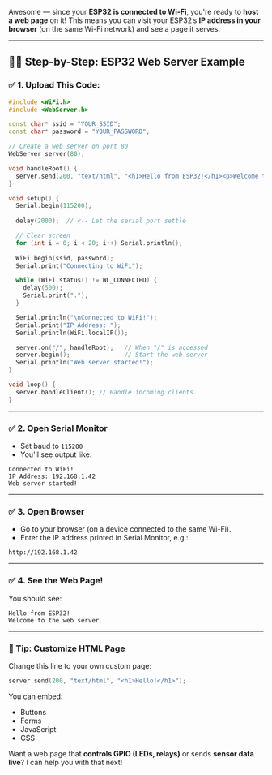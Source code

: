 Awesome — since your **ESP32 is connected to Wi-Fi**, you're ready to **host a web page** on it! This means you can visit your ESP32’s **IP address in your browser** (on the same Wi-Fi network) and see a page it serves.

---

## 🧑‍💻 Step-by-Step: ESP32 Web Server Example

### ✅ 1. Upload This Code:

```cpp
#include <WiFi.h>
#include <WebServer.h>

const char* ssid = "YOUR_SSID";
const char* password = "YOUR_PASSWORD";

// Create a web server on port 80
WebServer server(80);

void handleRoot() {
  server.send(200, "text/html", "<h1>Hello from ESP32!</h1><p>Welcome to the web server.</p>");
}

void setup() {
  Serial.begin(115200);
 
  delay(2000);  // <-- Let the serial port settle

  // Clear screen
  for (int i = 0; i < 20; i++) Serial.println();
  
  WiFi.begin(ssid, password);
  Serial.print("Connecting to WiFi");

  while (WiFi.status() != WL_CONNECTED) {
    delay(500);
    Serial.print(".");
  }

  Serial.println("\nConnected to WiFi!");
  Serial.print("IP Address: ");
  Serial.println(WiFi.localIP());

  server.on("/", handleRoot);   // When "/" is accessed
  server.begin();               // Start the web server
  Serial.println("Web server started!");
}

void loop() {
  server.handleClient(); // Handle incoming clients
}
```

---

### ✅ 2. Open Serial Monitor

- Set baud to `115200`
- You'll see output like:

```
Connected to WiFi!
IP Address: 192.168.1.42
Web server started!
```

---

### ✅ 3. Open Browser

- Go to your browser (on a device connected to the same Wi-Fi).
- Enter the IP address printed in Serial Monitor, e.g.:

```
http://192.168.1.42
```

---

### ✅ 4. See the Web Page!

You should see:

```
Hello from ESP32!
Welcome to the web server.
```

---

### 🧪 Tip: Customize HTML Page

Change this line to your own custom page:

```cpp
server.send(200, "text/html", "<h1>Hello!</h1>");
```

You can embed:
- Buttons
- Forms
- JavaScript
- CSS

Want a web page that **controls GPIO (LEDs, relays)** or sends **sensor data live**? I can help you with that next!
